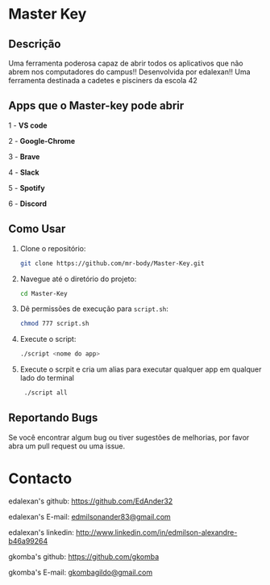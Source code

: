 # Master Key

## Descrição
Uma ferramenta poderosa capaz de abrir todos os aplicativos que não abrem nos computadores do campus!!
Desenvolvida por edalexan!! 
Uma ferramenta destinada a cadetes e pisciners da escola 42

## Apps que o Master-key pode abrir

1 - __VS code__

2 - __Google-Chrome__

3 - __Brave__

4 - __Slack__

5 - __Spotify__

6 - __Discord__

## Como Usar

1. Clone o repositório:
    ```bash
    git clone https://github.com/mr-body/Master-Key.git
    ```
2. Navegue até o diretório do projeto:
    ```bash
    cd Master-Key
    ```
3. Dê permissões de execução para `script.sh`:
    ```bash
    chmod 777 script.sh
    ```
4. Execute o script:
    ```bash
    ./script <nome do app>
    ```
5. Execute o scrpit e cria um alias para executar qualquer app em qualquer lado do terminal
   ```bash
    ./script all
    ```
## Reportando Bugs

Se você encontrar algum bug ou tiver sugestões de melhorias, por favor abra um pull request ou uma issue.

# Contacto

edalexan's github: https://github.com/EdAnder32 

edalexan's E-mail: edmilsonander83@gmail.com

edalexan's linkedin: http://www.linkedin.com/in/edmilson-alexandre-b46a99264

gkomba's github: https://github.com/gkomba

gkomba's E-mail: gkombagildo@gmail.com
